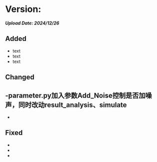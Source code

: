 # Version:

***Upload Date: 2024/12/26***

## Added
- text
- text
- text

## Changed
-parameter.py加入参数Add_Noise控制是否加噪声，同时改动result_analysis、simulate
-
-

## Fixed
-
-
-

